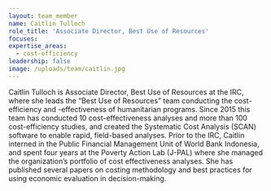 ```yaml
---
layout: team_member
name: Caitlin Tulloch
role_title: 'Associate Director, Best Use of Resources'
focuses:
expertise_areas:
  - cost-efficiency
leadership: false
image: /uploads/team/caitlin.jpg
---
```


Caitlin Tulloch is Associate Director, Best Use of Resources at the IRC, where she leads the “Best Use of Resources” team conducting the cost-efficiency and -effectiveness of humanitarian programs. Since 2015 this team has conducted 10 cost-effectiveness analyses and more than 100 cost-efficiency studies, and created the Systematic Cost Analysis (SCAN) software to enable rapid, field-based analyses. Prior to the IRC, Caitlin interned in the Public Financial Management Unit of World Bank Indonesia, and spent four years at the Poverty Action Lab (J-PAL) where she managed the organization’s portfolio of cost effectiveness analyses. She has published several papers on costing methodology and best practices for using economic evaluation in decision-making.
